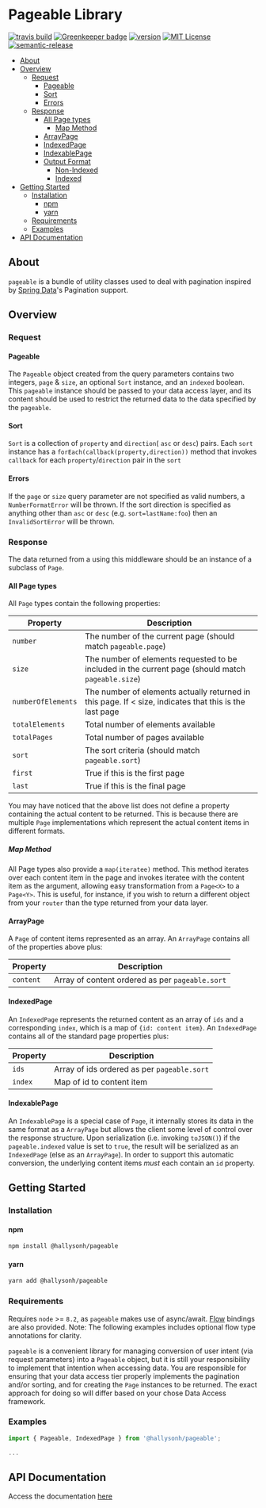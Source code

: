 # Pageable Library

[![travis build](https://travis-ci.org/hallysonh/pageable.svg?branch=master)](https://travis-ci.org/hallysonh/pageable)
[![Greenkeeper badge](https://badges.greenkeeper.io/hallysonh/pageable.svg)](https://greenkeeper.io/)
[![version](https://img.shields.io/npm/v/@hallysonh/pageable.svg)](http://npm.im/@hallysonh/pageable)
[![MIT License](https://img.shields.io/github/license/hallysonh/pageable.svg)](https://opensource.org/licenses/MIT)
[![semantic-release](https://img.shields.io/badge/%20%20%F0%9F%93%A6%F0%9F%9A%80-semantic--release-e10079.svg)](https://github.com/semantic-release/semantic-release)

* [About](#about)
* [Overview](#overview)
  * [Request](#request)
    * [Pageable](#pageable)
    * [Sort](#sort)
    * [Errors](#errors)
  * [Response](#response)
    * [All Page types](#all-page-types)
      * [Map Method](#map-method)
    * [ArrayPage](#arraypage)
    * [IndexedPage](#indexedpage)
    * [IndexablePage](#indexablepage)
    * [Output Format](#output-format)
      * [Non\-Indexed](#non-indexed)
      * [Indexed](#indexed)
* [Getting Started](#getting-started)
  * [Installation](#installation)
    * [npm](#npm)
    * [yarn](#yarn)
  * [Requirements](#requirements)
  * [Examples](#examples)
* [API Documentation](#api-documentation)

## About

`pageable` is a bundle of utility classes used to deal with pagination inspired by  [Spring Data](http://docs.spring.io/spring-data/commons/docs/current/reference/html/)'s Pagination support.

## Overview

### Request

#### Pageable

The `Pageable` object created from the query parameters contains two integers, `page` & `size`, an optional `Sort` instance, and an `indexed` boolean.
This `pageable` instance should  be passed to your data access layer, and its content should be used to restrict the returned data to the data specified by the `pageable`.

#### Sort

`Sort` is a collection of `property` and `direction`( `asc` or `desc`) pairs.
Each `sort` instance has a `forEach(callback(property,direction))` method that invokes `callback` for each `property`/`direction` pair in the `sort`

#### Errors

If the `page` or `size` query parameter are not specified as valid numbers, a `NumberFormatError` will be thrown. If the sort direction is specified as anything other than `asc` or `desc` (e.g. `sort=lastName:foo`) then an `InvalidSortError` will be thrown.

### Response

The data returned from a using this middleware should be an instance of a subclass of `Page`.

#### All Page types

All `Page` types contain the following properties:

Property           | Description
-------------------|------------
`number`           | The number of the current page (should match `pageable.page`)
`size`             | The number of elements requested to be included in the current page (should match `pageable.size`)
`numberOfElements` | The number of elements actually returned in this page. If < size, indicates that this is the last page
`totalElements`    | Total number of elements available
`totalPages`       | Total number of pages available
`sort`             | The sort criteria (should match `pageable.sort`)
`first`            | True if this is the first page
`last`             | True if this is the final page

You may have noticed that the above list does not define a property containing the actual content to be returned.
This is because there are multiple `Page` implementations which represent the actual content items in different formats.

##### Map Method

All Page types also provide a `map(iteratee)` method. This method iterates over each content item in the page and invokes iteratee with the content item as the argument,
allowing easy transformation from a `Page<X>` to a `Page<Y>`. This is useful, for instance, if you wish to return a different object
from your `router` than the type returned from your data layer.

#### ArrayPage

A `Page` of content items represented as an array. An `ArrayPage` contains all of the properties above plus:

Property  | Description
----------|------------
`content` | Array of content ordered as per `pageable.sort`

#### IndexedPage

An `IndexedPage` represents the returned content as an array of `ids` and a corresponding `index`, which is a map of `{id: content item}`.
An `IndexedPage` contains all of the standard page properties plus:

Property | Description
---------|------------
`ids`    | Array of ids ordered as per `pageable.sort`
`index`  | Map of id to content item

#### IndexablePage

An `IndexablePage` is a special case of `Page`, it internally stores its data in the same format as a `ArrayPage` but allows the client some level of control over the response structure.
Upon serialization (i.e. invoking `toJSON()`) if the `pageable.indexed` value is set to `true`, the result will be serialized as an `IndexedPage` (else as an `ArrayPage`).
In order to support this automatic conversion, the underlying content items _must_ each contain an `id` property.

## Getting Started

### Installation

#### npm

```bash
npm install @hallysonh/pageable
```

#### yarn

```bash
yarn add @hallysonh/pageable
```

### Requirements

Requires `node` >= `8.2`, as `pageable` makes use of async/await. [Flow](http://flowtype.org) bindings are also provided.
Note: The following examples includes optional flow type annotations for clarity.

`pageable` is a convenient library for managing conversion of user intent (via request parameters) into a `Pageable` object, but it is still your responsibility to implement that intention when accessing data. You are responsible for ensuring that your data access tier properly implements the pagination and/or sorting, and for creating the `Page` instances to be returned. The exact approach for doing so will differ based on your chose Data Access framework.

### Examples

```typescript
import { Pageable, IndexedPage } from '@hallysonh/pageable';

...
```

## API Documentation

Access the documentation [here](https://hallysonh.github.io/pageable/)
